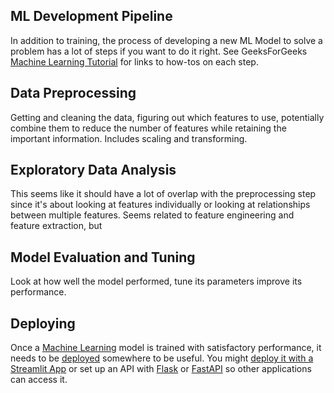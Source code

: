 ## ML Development Pipeline
In addition to training, the process of developing a new ML Model to solve a problem has a lot of steps if you want to do it right.
See GeeksForGeeks [Machine Learning Tutorial](https://www.geeksforgeeks.org/machine-learning/machine-learning/) for links to how-tos on each step.

## Data Preprocessing
Getting and cleaning the data, figuring out which features to use, potentially combine them to reduce the number of features while retaining the important information. 
Includes scaling and transforming.

## Exploratory Data Analysis
This seems like it should have a lot of overlap with the preprocessing step since it's about looking at features individually or looking at relationships between multiple features. Seems related to feature engineering and feature extraction, but  

## Model Evaluation and Tuning
Look at how well the model performed, tune its parameters improve its performance.

## Deploying
Once a [Machine Learning](https://www.geeksforgeeks.org/machine-learning/machine-learning/) model is trained with satisfactory performance, it needs to be [deployed](https://www.geeksforgeeks.org/machine-learning/machine-learning-deployment/) somewhere to be useful. You might [deploy it with a Streamlit App](https://www.geeksforgeeks.org/machine-learning/deploy-a-machine-learning-model-using-streamlit-library/) or set up an API with [Flask](https://www.geeksforgeeks.org/machine-learning/deploy-machine-learning-model-using-flask/) or [FastAPI](https://www.geeksforgeeks.org/machine-learning/deploying-ml-models-as-api-using-fastapi/) so other applications can access it.